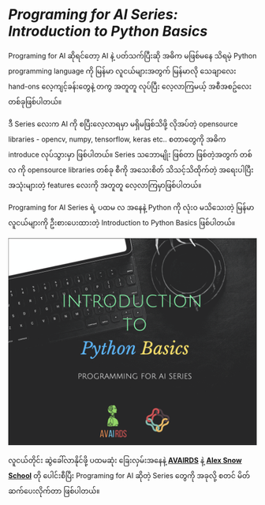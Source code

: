 # ***Programing for AI Series: Introduction to Python Basics***

Programing for AI   ဆိုရင်တော့ AI နဲ့ ပတ်သက်ပြီးဆို အဓိက မဖြစ်မနေ သိရမဲ့ Python programming language ကို မြန်မာ လူငယ်များအတွက် မြန်မာလို သေချာလေး hand-ons လေ့ကျင့်ခန်းတွေနဲ့ တကွ အတူတူ လုပ်ပြီး လေ့လာကြမယ့် အစီအစဥ်လေး တစ်ခုဖြစ်ပါတယ်။

ဒီ Series လေးက AI ကို စပြီးလေ့လာရမှာ မရှိမဖြစ်သိဖို့ လိုအပ်တဲ့ opensource libraries - opencv, numpy, tensorflow, keras etc.. စတာတွေကို အဓိက introduce လုပ်သွားမှာ ဖြစ်ပါတယ်။ Series သဘောမျိုး ဖြစ်တာ ဖြစ်တဲ့အတွက် တစ်လ ကို opensource libraries တစ်ခု စီကို အသေးစိတ် သိသင့်သိထိုက်တဲ့ အရေးပါပြီး အသုံးများတဲ့  features လေးကို အတူတူ လေ့လာကြမှာဖြစ်ပါတယ်။

Programing for AI Series ရဲ့  ပထမ လ အနေနဲ့ Python ကို လုံးဝ မသိသေးတဲ့ မြန်မာ လူငယ်များကို ဦးစားပေးထားတဲ့ Introduction to Python Basics ဖြစ်ပါတယ်။

![Introduction to Python Basics](./project-img.png)

လူငယ်တိုင်း ဆွဲခေါ်လာနိုင်ဖို့ ပထမဆုံး ခြေးလှမ်းအနေနဲ့ [**AVAIRDS**](https://www.facebook.com/avairds/) နဲ့  [**Alex Snow School**](https://www.alexsnowschool.org/) တို ပေါင်းစီပြီး Programing for AI  ဆိုတဲ့ Series တွေကို အခုလို့ စတင်  မိတ်ဆက်ပေးလိုက်တာ ဖြစ်ပါတယ်။

